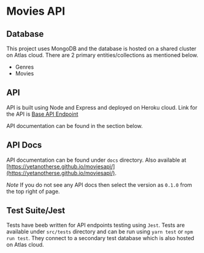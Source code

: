 # Movies API

## Database
This project uses MongoDB and the database is hosted on a shared cluster on Atlas cloud. There are 2 primary entities/collections as mentioned below.

* Genres
* Movies

## API
API is built using Node and Express and deployed on Heroku cloud. Link for the API is [Base API Endpoint](https://revbank-api.herokuapp.com/api/)

API documentation can be found in the section below.

## API Docs
API documentation can be found under `docs` directory. Also available at [https://yetanotherse.github.io/moviesapi/](https://yetanotherse.github.io/moviesapi/).

*Note* If you do not see any API docs then select the version as `0.1.0` from the top right of page.

## Test Suite/Jest
Tests have beeb written for API endpoints testing using `Jest`. Tests are available under `src/tests` directory and can be run using `yarn test` or `npm run test`. They connect to a secondary test database which is also hosted on Atlas cloud.
